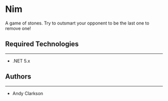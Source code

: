 # Nim
A game of stones. Try to outsmart your opponent to be the last one to remove one!

## Required Technologies
---
* .NET 5.x

## Authors
---
* Andy Clarkson